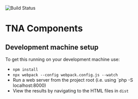 <img src="https://travis-ci.org/nationalarchives/tna-components.svg?branch=develop" alt="Build Status" />

# TNA Components

## Development machine setup

To get this running on your development machine use: 

* `npm install`
* `npx webpack --config webpack.config.js --watch`
* Run a web server from the project root (i.e. using `php -S localhost:8000)
* View the results by navigating to the HTML files in `dist`
